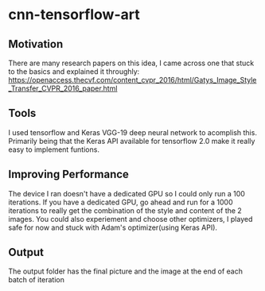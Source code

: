 # cnn-tensorflow-art

## Motivation
There are many research papers on this idea, I came across one that stuck to the basics and explained it throughly: https://openaccess.thecvf.com/content_cvpr_2016/html/Gatys_Image_Style_Transfer_CVPR_2016_paper.html

## Tools
I used tensorflow and Keras VGG-19 deep neural network to acomplish this. Primarily being that the Keras API available for tensorflow 2.0 make it really easy to implement funtions. 

## Improving Performance
The device I ran doesn't have a dedicated GPU so I could only run a 100 iterations. If you have a dedicated GPU, go ahead and run for a 1000 iterations to really get the combination of the style and content of the 2 images. You could also experiement and choose other optimizers, I played safe for now and stuck with Adam's optimizer(using Keras API).

## Output
The output folder has the final picture and the image at the end of each batch of iteration

